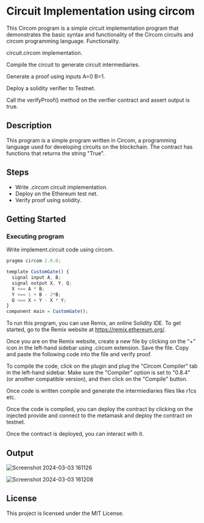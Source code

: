# Circuit Implementation using circom

This Circom program is a simple circuit implementation program that demonstrates the basic syntax and functionality of the Circom circuits and circom programming language.
Functionality.

circuit.circom implementation.

Compile the circuit to generate circuit intermediaries.

Generate a proof using inputs A=0 B=1.

Deploy a solidity verifier to  Testnet.

Call the verifyProof() method on the verifier contract and assert output is true.



## Description

This program is a simple program written in Circom, a programming language used for developing circuits on the  blockchain. The contract has  functions that returns the string "True".

## Steps
* Write .circom circuit implementation.
* Deploy on the Ethereum test net.
* Verify proof using solidity.
  
## Getting Started

### Executing program
Write implement.circuit code using circom.
```javascript
pragma circom 2.0.0;

template CustomGate() {
  signal input A, B;
  signal output X, Y, Q;
  X <== A * B;
  Y <== 1 + B - 2*B;
  Q <== X + Y - X * Y;
}
component main = CustomGate();
```
To run this program, you can use Remix, an online Solidity IDE. To get started, go to the Remix website at https://remix.ethereum.org/.

Once you are on the Remix website, create a new file by clicking on the "+" icon in the left-hand sidebar using .circom extension. Save the file. Copy and paste the following code into the file
and verify proof.

To compile the code, click on the plugin and plug the "Circom Compiler" tab in the left-hand sidebar. Make sure the "Compiler" option is set to "0.8.4" (or another compatible version), and then click on the "Compile" button.

Once code is written compile and generate the intermiediaries files like r1cs etc.

Once the code is compiled, you can deploy the contract by clicking on the injected provide and connect to the metamask and deploy the contract on testnet.

Once the contract is deployed, you can interact with it.

## Output
![Screenshot 2024-03-03 161126](https://github.com/Golu-1234/Polygon-Circom/assets/161577973/3168cda7-7522-4d35-a111-7ca76f9b8d0b)

![Screenshot 2024-03-03 161208](https://github.com/Golu-1234/Polygon-Circom/assets/161577973/1fd4ba72-fb7f-4160-b4da-a86707aeb2fa)

## License

This project is licensed under the MIT License.
